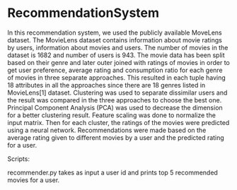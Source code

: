 # RecommendationSystem

In this recommendation system, we used the publicly available MoveLens dataset.
The MovieLens dataset contains information about movie ratings by users, information about
movies and users. The number of movies in the dataset is 1682 and number of users is 943.
The movie data has been split based on their genre and later outer joined with ratings of
movies in order to get user preference, average rating and consumption ratio for each genre
of movies in three separate approaches. This resulted in each tuple having 18 attributes in all
the approaches since there are 18 genres listed in MovieLens[1] dataset. Clustering was used
to separate dissimilar users and the result was compared in the three approaches to choose
the best one. Principal Component Analysis (PCA) was used to decrease the dimension for
a better clustering result. Feature scaling was done to normalize the input matrix. Then for
each cluster, the ratings of the movies were predicted using a neural network.
Recommendations were made based on the average rating given to different movies by a
user and the predicted rating for a user.

Scripts:

recommender.py takes as input a user id and prints top 5 recommended movies for a user.
